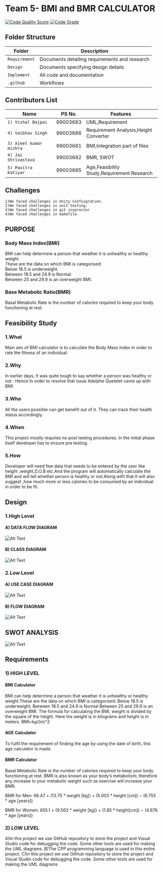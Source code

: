 # Team 5- BMI and BMR CALCULATOR

[![Code Quality Score](https://www.code-inspector.com/project/18985/score/svg)](https://frontend.code-inspector.com/public/project/18985/BMI/dashboard)
[![Code Grade](https://www.code-inspector.com/project/18985/status/svg)](https://frontend.code-inspector.com/public/project/18985/BMI/dashboard)

## Folder Structure
Folder             | Description
-------------------| -----------------------------------------
`Requirement`      | Documents detailing requirements and research
`Design`           | Documents specifying design details
`Implement`        | All code and documentation
`.github`          | Workflows 

## Contributors List

Name                             |   PS No.  |    Features    |       
---------------------------------|-----------|----------------|
`1) Vishal Bajpai`               | 99003683  | UML,Requirement|    
`4) Vaibhav Singh`               | 99003686  | Requirement Analysis,Height Converter|  
`3) Ajeet kumar mishra     `     | 99003681  | BMI,Integration part of files|        
`4) Jai Shrivastava`             | 99003682  | BMR, SWOT           | 
`5) Pavitra Katiyar`             | 99003685  | Age,Feasibility Study,Requirement Research |  

## Challenges

    1)We faced challenges in Unity Confuigration.
    2)We faced challenges in unit testing.
    3)We faced challenges in git insprector
    4)We faced challenges in makefile

## PURPOSE
### Body Mass Index(BMI)
BMI can help determine a person that weather it is unhealthy or healthy weight.</br>
These are the data on which BMI is categorised:</br>
Below 18.5 is underweight.</br>
Between 18.5 and 24.9 is Normal.</br>
Between 25 and 29.9 is an overweight BMI.</br>
### Base Metabolic Ratio(BMR)
Basal Metabolic Rate is the number of calories required to keep your body functioning at rest.

## **Feasibility Study**

### 1.What 
Main aim of BMI calculator is to calculate the Body Mass Index in order to rate the fitness of an individual.

### 2.Why 
In earlier days, It was quite tough to say whether a person was healthy or not . Hence In order to resolve that issue Adolphe Quetelet came up with BMI.

### 3.Who 
All the users possible can get benefit out of it. They can track their health status accordingly.

### 4.When 
This project mostly requires no post testing procedures. In the initial phase itself developer has to ensure pre testing.

### 5.How 
Developer will need few data that needs to be entered by the user like height ,weight,D.O.B etc.And the program will automatically calculate the BMI and will tell whether person is healthy or not.Along with that It will also suggest ,how much more or less calories to be consumed by an individual in order to be fit.

## Design
### 1.High Level
#### A) DATA FLOW DIAGRAM
![Alt Text](https://github.com/VishalBajLtts/BMI/blob/main/Design/High%20Level/DFD-1.png)<br />
#### B) CLASS DIAGRAM
![Alt Text](https://github.com/VishalBajLtts/BMI/blob/main/Design/High%20Level/CLASS.PNG)<br />
### 2.Low Level
#### A) USE CASE DIAGRAM
![Alt Text](https://github.com/VishalBajLtts/BMI/blob/main/Design/Low%20Level/UseCase-converted%20(1)-1.png)<br />
#### B) FLOW DIAGRAM
![Alt Text](https://github.com/VishalBajLtts/BMI/blob/main/Design/Low%20Level/Flow%20diagram.jpg)<br />

## SWOT ANALYSIS
![Alt Text](https://github.com/VishalBajLtts/BMI/blob/main/Requirement/SWOT_Analysis/SWOT.PNG)<br/>

## Requirements
### 1) HIGH LEVEL
#### BMI Calculator
   BMI can help determine a person that weather it is unhealthy or healthy weight.These are the data on which BMI is categorised:
   Below 18.5 is underweight.
   Between 18.5 and 24.9 is Normal
   Between 25 and 29.9 is an overweight BMI.
   The formula for calculating the BMI, weight is divided by the square of the height. Here the weight is in kilograms and height is in meters.
                                                        BMI=kg/(m)^2
 #### AGE Calculator                                                     
   To fulfil the requirement of finding the age by using the date of birth, this age calculator is made.
 #### BMR Calculator
   Basal Metabolic Rate is the number of calories required to keep your body functioning at rest. BMR is also known as your body’s metabolism; therefore any increase to your         metabolic weight such as exercise will increase your BMR.

   BMR for Men: 66.47 + (13.75 * weight [kg]) + (5.003 * height [cm]) − (6.755 * age [years])

   BMR for Women: 655.1 + (9.563 * weight [kg]) + (1.85 * height[cm]) − (4.676 * age [years])

### 2) LOW LEVEL
   A)In this project we use GitHub repository to store the project and Visual Studio code for debugging the code.
   Some other tools are used for making the UML diagrams.
   B)The CPP programming language is used in this entire project.
   C)In this project we use GitHub repository to store the project and Visual Studio code for debugging the code.
     Some other tools are used for making the UML diagrams




